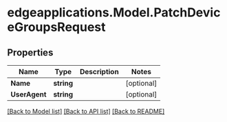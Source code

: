 # edgeapplications.Model.PatchDeviceGroupsRequest

## Properties

Name | Type | Description | Notes
------------ | ------------- | ------------- | -------------
**Name** | **string** |  | [optional] 
**UserAgent** | **string** |  | [optional] 

[[Back to Model list]](../../README.md#documentation-for-models) [[Back to API list]](../../README.md#documentation-for-api-endpoints) [[Back to README]](../../README.md)


